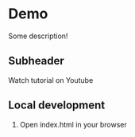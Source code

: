 # Demo


Some description!


## Subheader

Watch tutorial on Youtube

## Local development
1. Open index.html in your browser